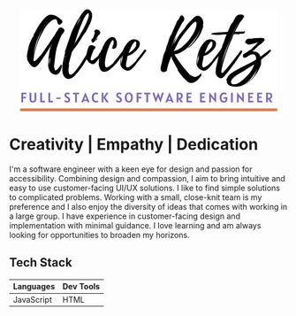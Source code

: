 <p align="center"><img src="./assets/readmeheader.jpg" alt="Alice Retz, Full-stack Software Engineer" /></p>

# Creativity | Empathy | Dedication 
I'm a software engineer with a keen eye for design and passion for accessibility. Combining design and compassion, I aim to bring intuitive and easy to use customer-facing UI/UX solutions. I like to find simple solutions to complicated problems. Working with a small, close-knit team is my preference and I also enjoy the diversity of ideas that comes with working in a large group. I have experience in customer-facing design and implementation with minimal guidance. I love learning and am always looking for opportunities to broaden my horizons.

## Tech Stack
Languages | Dev Tools
--- | ---
JavaScript | HTML | CSS | Python
